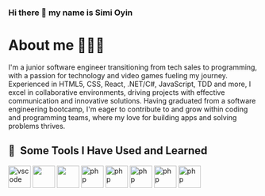 ### Hi there 👋 my name is Simi Oyin

<h1> About me 🦸🏾‍♂️ </h1>

<p>I'm a junior software engineer transitioning from tech sales to programming, with a passion for technology and video games fueling my journey. Experienced in HTML5, CSS, React, .NET/C#, JavaScript, TDD and more, I excel in collaborative environments, driving projects with effective communication and innovative solutions. Having graduated from a software engineering bootcamp, I'm eager to contribute to and grow within coding and programming teams, where my love for building apps and solving problems thrives.</p>

<h2> 🚀 &nbsp;Some Tools I Have Used and Learned</h2>
<p align="left">
<img src="https://cdn.jsdelivr.net/gh/devicons/devicon/icons/vscode/vscode-original.svg" alt="vscode" width="45" height="45"/>
<img src="https://cdn-icons-png.flaticon.com/128/1051/1051277.png" width="45" height="45"/>
<img src="https://cdn-icons-png.flaticon.com/128/1199/1199124.png" width="45" height="45"/>
<img src="https://cdn-icons-png.flaticon.com/128/919/919851.png" alt="php" width="45" height="45"/>
<img src="https://cdn-icons-png.flaticon.com/128/103/103093.png" alt="php" width="45" height="45"/>
<img src="https://cdn-icons-png.flaticon.com/128/1199/1199124.png" alt="php" width="45" height="45"/>
<img src="https://cdn-icons-png.flaticon.com/128/1199/1199124.png" alt="php" width="45" height="45"/>
<img src="https://cdn-icons-png.flaticon.com/128/1199/1199124.png" alt="php" width="45" height="45"/>
  
</p>
